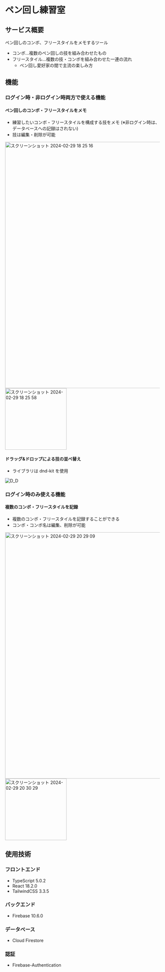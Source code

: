# ペン回し練習室

## サービス概要

ペン回しのコンボ、フリースタイルをメモするツール

- コンボ…複数のペン回しの技を組み合わせたもの
- フリースタイル…複数の技・コンボを組み合わせた一連の流れ
  - ペン回し愛好家の間で主流の楽しみ方

## 機能

### ログイン時・非ログイン時両方で使える機能

#### ペン回しのコンボ・フリースタイルをメモ

- 練習したいコンボ・フリースタイルを構成する技をメモ
  (※非ログイン時は、データベースへの記録はされない)
- 技は編集・削除が可能

<img width="800" alt="スクリーンショット 2024-02-29 18 25 16" src="https://github.com/veve253/penspinning-order-app/assets/135543052/a533816d-58ce-47bf-8d93-8ea9fcb3b614">
<img width="200" alt="スクリーンショット 2024-02-29 18 25 58" src="https://github.com/veve253/penspinning-order-app/assets/135543052/b189af7a-6b83-4156-a072-483c56fe704a">

#### ドラッグ&ドロップによる技の並べ替え

- ライブラリは dnd-kit を使用

![D_D](https://github.com/veve253/penspinning-order-app/assets/135543052/79fe9f95-3b5a-43cc-b730-ca16b16d661b)

### ログイン時のみ使える機能

#### 複数のコンボ・フリースタイルを記録

- 複数のコンボ・フリースタイルを記録することができる
- コンボ・コンボ名は編集、削除が可能

<img width="800" alt="スクリーンショット 2024-02-29 20 29 09" src="https://github.com/veve253/penspinning-order-app/assets/135543052/f50f3959-e723-430a-aa0d-68c038c6eaec">
<img width="200" alt="スクリーンショット 2024-02-29 20 30 29" src="https://github.com/veve253/penspinning-order-app/assets/135543052/75d7cd45-a306-462c-bd0d-0e53ea147e4e">

## 使用技術

### フロントエンド

- TypeScript 5.0.2
- React 18.2.0
- TailwindCSS 3.3.5

### バックエンド

- Firebase 10.6.0

### データベース

- Cloud Firestore

### 認証

- Firebase-Authentication
